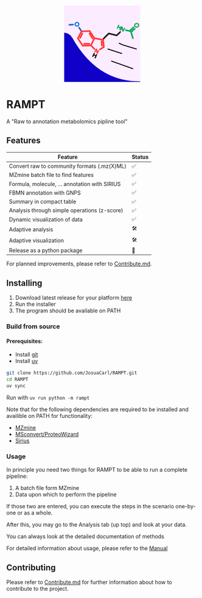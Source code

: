<div align="center">
  <a href="https://github.com/JosuaCarl/RAMPT" target="_blank">
  <picture>
    <img alt="Taipy" src="https://github.com/JosuaCarl/RAMPT/blob/main/statics/share/rampt.png?raw=true" width="200" />
  </picture>
  </a>
</div>

# RAMPT 
A "Raw to annotation metabolomics pipline tool"

## Features

| Feature                                       | Status |
|-----------------------------------------------|--------|
| Convert raw to community formats (.mz(X)ML)   | ✅      |
| MZmine batch file to find features            | ✅      |
| Formula, molecule, ... annotation with SIRIUS | ✅      |
| FBMN annotation with GNPS                     | ✅      |
| Summary in compact table                      | ✅      |
| Analysis through simple operations (z-score)  | ✅      |
| Dynamic visualization of data                 | ✅      |
| Adaptive analysis                             | 🛠️      |
| Adaptive visualization                        | 🛠️      |
| Release as a python package                   | 🛞      |

For planned improvements, please refer to [Contribute.md](./Contribute.md).

## Installing
1. Download latest release for your platform [here](https://github.com/JosuaCarl/RAMPT/releases)
2. Run the installer
3. The program should be available on PATH


### Build from source

#### Prerequisites:
- Install [git](https://git-scm.com/downloads)
- Install [uv](https://docs.astral.sh/uv/getting-started/installation/)

```sh
git clone https://github.com/JosuaCarl/RAMPT.git
cd RAMPT
uv sync
```

Run with `uv run python -m rampt`

Note that for the following dependencies are required to be installed and availible on PATH for functionality:
- [MZmine](https://mzio.io/mzmine-news/)
- [MSconvert/ProteoWizard](https://proteowizard.sourceforge.io/)
- [Sirius](https://bio.informatik.uni-jena.de/software/sirius/)

### Usage
In principle you need two things for RAMPT to be able to run a complete pipeline:
1. A batch file form MZmine
2. Data upon which to perform the pipeline

If those two are entered, you can execute the steps in the scenario one-by-one or as a whole.

After this, you may go to the Analysis tab (up top) and look at your data.

You can always look at the detailed documentation of methods

For detailed information about usage, please refer to the [Manual](./Manual.md)

## Contributing
Please refer to [Contribute.md](./Contribute.md) for further information about how to contribute to the project.